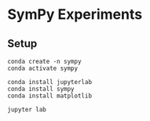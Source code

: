 # SymPy Experiments

## Setup

    conda create -n sympy
    conda activate sympy

    conda install jupyterlab
    conda install sympy
    conda install matplotlib

    jupyter lab
